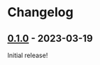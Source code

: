 # Changelog

<!-- https://keepachangelog.com/en/1.0.0/ -->

## [0.1.0] - 2023-03-19

Initial release!

[0.1.0]: https://github.com/langston-barrett/tree-crasher/releases/tag/v0.1.0
